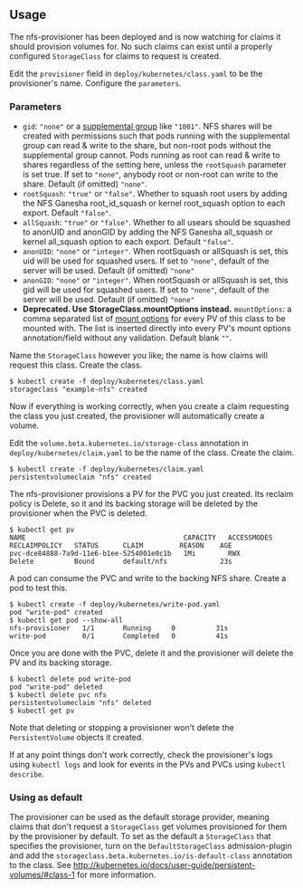 ## Usage

The nfs-provisioner has been deployed and is now watching for claims it should provision volumes for. No such claims can exist until a properly configured `StorageClass` for claims to request is created.

Edit the `provisioner` field in `deploy/kubernetes/class.yaml` to be the provisioner's name. Configure the `parameters`.

### Parameters
* `gid`: `"none"` or a [supplemental group](http://kubernetes.io/docs/user-guide/security-context/) like `"1001"`. NFS shares will be created with permissions such that pods running with the supplemental group can read & write to the share, but non-root pods without the supplemental group cannot. Pods running as root can read & write to shares regardless of the setting here, unless the `rootSquash` parameter is set true. If set to `"none"`, anybody root or non-root can write to the share. Default (if omitted) `"none"`.
* `rootSquash`: `"true"` or `"false"`. Whether to squash root users by adding the NFS Ganesha root_id_squash or kernel root_squash option to each export. Default `"false"`.
* `allSquash`: `"true"` or `"false"`. Whether to all usears should be squashed to anonUID and anonGID by adding the NFS Ganesha all_squash or kernel all_squash option to each export. Default `"false"`.
* `anonUID`: `"none"` or `"integer"`. When rootSquash or allSquash is set, this uid will be used for  squashed users. If set to `"none"`, default of the server will be used. Default (if omitted) `"none"`
* `anonGID`: `"none"` or `"integer"`. When rootSquash or allSquash is set, this gid will be used for  squashed users. If set to `"none"`, default of the server will be used. Default (if omitted) `"none"`
* **Deprecated. Use StorageClass.mountOptions instead.** `mountOptions`: a comma separated list of [mount options](https://kubernetes.io/docs/concepts/storage/persistent-volumes/#mount-options) for every PV of this class to be mounted with. The list is inserted directly into every PV's mount options annotation/field without any validation. Default blank `""`.

Name the `StorageClass` however you like; the name is how claims will request this class. Create the class.
 
```
$ kubectl create -f deploy/kubernetes/class.yaml
storageclass "example-nfs" created
```

Now if everything is working correctly, when you create a claim requesting the class you just created, the provisioner will automatically create a volume.

Edit the `volume.beta.kubernetes.io/storage-class` annotation in `deploy/kubernetes/claim.yaml` to be the name of the class. Create the claim.

```
$ kubectl create -f deploy/kubernetes/claim.yaml
persistentvolumeclaim "nfs" created
```

The nfs-provisioner provisions a PV for the PVC you just created. Its reclaim policy is Delete, so it and its backing storage will be deleted by the provisioner when the PVC is deleted.

```
$ kubectl get pv
NAME                                       CAPACITY   ACCESSMODES   RECLAIMPOLICY   STATUS      CLAIM         REASON    AGE
pvc-dce84888-7a9d-11e6-b1ee-5254001e0c1b   1Mi        RWX           Delete          Bound       default/nfs             23s
```

A pod can consume the PVC and write to the backing NFS share. Create a pod to test this.

```
$ kubectl create -f deploy/kubernetes/write-pod.yaml
pod "write-pod" created
$ kubectl get pod --show-all
nfs-provisioner   1/1       Running     0          31s
write-pod         0/1       Completed   0          41s
```

Once you are done with the PVC, delete it and the provisioner will delete the PV and its backing storage.

```
$ kubectl delete pod write-pod
pod "write-pod" deleted
$ kubectl delete pvc nfs
persistentvolumeclaim "nfs" deleted
$ kubectl get pv
```

Note that deleting or stopping a provisioner won't delete the `PersistentVolume` objects it created. 

If at any point things don't work correctly, check the provisioner's logs using `kubectl logs` and look for events in the PVs and PVCs using `kubectl describe`.

### Using as default

The provisioner can be used as the default storage provider, meaning claims that don't request a `StorageClass` get volumes provisioned for them by the provisioner by default. To set as the default a `StorageClass` that specifies the provisioner, turn on the `DefaultStorageClass` admission-plugin and add the `storageclass.beta.kubernetes.io/is-default-class` annotation to the class. See http://kubernetes.io/docs/user-guide/persistent-volumes/#class-1 for more information.
